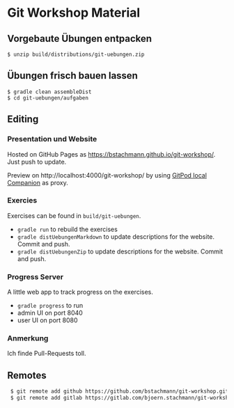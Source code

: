 # Git Workshop Material

## Vorgebaute Übungen entpacken

    $ unzip build/distributions/git-uebungen.zip

## Übungen frisch bauen lassen

    $ gradle clean assembleDist
    $ cd git-uebungen/aufgaben

    
## Editing

### Presentation und Website

Hosted on GitHub Pages as https://bstachmann.github.io/git-workshop/. Just push to update.

Preview on http://localhost:4000/git-workshop/ by using [GitPod local Companion](https://www.gitpod.io/blog/local-app) as proxy.


### Exercies

Exercises can be found in `build/git-uebungen`.

 * `gradle run` to rebuild the exercises
 * `gradle distUebungenMarkdown` to update descriptions for the website. Commit and push.
 * `gradle distUebungenZip` to update descriptions for the website. Commit and push.

 ### Progress Server

 A little web app to track progress on the exercises.

  * `gradle progress` to run
  * admin UI on port 8040
  * user UI on port 8080


### Anmerkung

Ich finde Pull-Requests toll.

## Remotes

```bash
 $ git remote add github https://github.com/bstachmann/git-workshop.git
 $ git remote add gitlab https://gitlab.com/bjoern.stachmann/git-workshop.git
```
